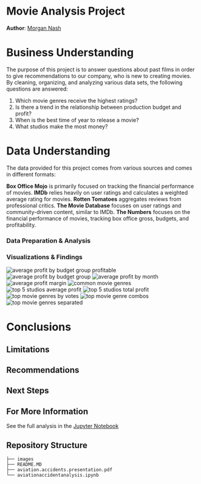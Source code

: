# Movie Analysis Project
**Author**: [Morgan Nash](mailto:morganmichellenash@gmail.com)

# Business Understanding

The purpose of this project is to answer questions about past films in order to give recommendations to our company, who is new to creating movies. By cleaning, organizing, and analyzing various data sets, the following questions are answered:

1. Which movie genres receive the highest ratings?
2. Is there a trend in the relationship between production budget and profit?
3. When is the best time of year to release a movie?
4. What studios make the most money?

# Data Understanding 
The data provided for this project comes from various sources and comes in different formats:

**Box Office Mojo** is primarily focused on tracking the financial performance of movies.
**IMDb** relies heavily on user ratings and calculates a weighted average rating for movies.
**Rotten Tomatoes** aggregates reviews from professional critics.
**The Movie Database** focuses on user ratings and community-driven content, similar to IMDb.
**The Numbers** focuses on the financial performance of movies, tracking box office gross, budgets, and profitability.

### Data Preparation & Analysis



### Visualizations & Findings
![average profit by budget group profitable](images/avg_prof_by_bud_group_prof.png)
![average profit by budget group](images/avg_prof_by_bud_group.png)
![average profit by month](images/avg_prof_by_month.png)
![average profit margin](images/avg_prof_margin.png)
![common movie genres](images/common_movie_gen.png)
![top 5 studios average profit](images/top_5_studio_avg_prof.png)
![top 5 studios total profit](images/top_5_studios_by_total_prof.png)
![top movie genres by votes](images/top_movie_gen_by_votes.png)
![top movie genre combos](images/top_movie_gen_comb.png)
![top movie genres separated](images/top_movie_gen_sep.png)

# Conclusions

## Limitations

## Recommendations

## Next Steps



## For More Information

See the full analysis in the [Jupyter Notebook](notebook.ipynb) 

## Repository Structure

```
├── images
├── README.MD
├── aviation.accidents.presentation.pdf
└── aviationaccidentanalysis.ipynb

```

